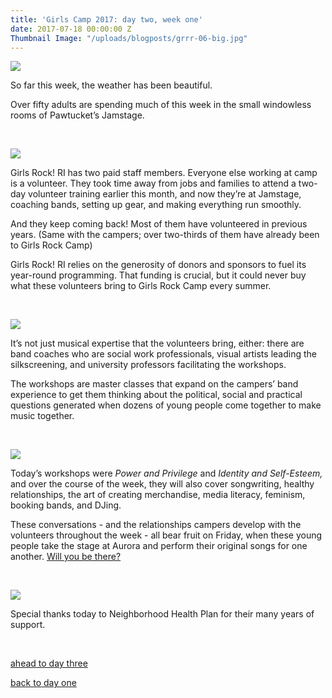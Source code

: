 ```yaml
---
title: 'Girls Camp 2017: day two, week one'
date: 2017-07-18 00:00:00 Z
Thumbnail Image: "/uploads/blogposts/grrr-06-big.jpg"
---
```


[![](/uploads/blogposts/grrr-01.jpg)](http://girlsrockri.org/wp-content/uploads/2017/07/grrr-01.jpg)

So far this week, the weather has been beautiful.

Over fifty adults are spending much of this week in the small windowless rooms of Pawtucket’s Jamstage.

 

[![](/uploads/blogposts/grrr-03.jpg)](http://girlsrockri.org/wp-content/uploads/2017/07/grrr-03.jpg)

Girls Rock! RI has two paid staff members. Everyone else working at camp is a volunteer. They took time away from jobs and families to attend a two-day volunteer training earlier this month, and now they’re at Jamstage, coaching bands, setting up gear, and making everything run smoothly.

And they keep coming back! Most of them have volunteered in previous years. (Same with the campers; over two-thirds of them have already been to Girls Rock Camp)

Girls Rock! RI relies on the generosity of donors and sponsors to fuel its year-round programming. That funding is crucial, but it could never buy what these volunteers bring to Girls Rock Camp every summer.

 

[![](/uploads/blogposts/grrr-04.jpg)](http://girlsrockri.org/wp-content/uploads/2017/07/grrr-04.jpg)

It’s not just musical expertise that the volunteers bring, either: there are band coaches who are social work professionals, visual artists leading the silkscreening, and university professors facilitating the workshops.

The workshops are master classes that expand on the campers’ band experience to get them thinking about the political, social and practical questions generated when dozens of young people come together to make music together.

 

[![](/uploads/blogposts/grrr-05.jpg)](http://girlsrockri.org/wp-content/uploads/2017/07/grrr-05.jpg)

Today’s workshops were _Power and Privilege_ and _Identity and Self-Esteem,_ and over the course of the week, they will also cover songwriting, healthy relationships, the art of creating merchandise, media literacy, feminism, booking bands, and DJing.

These conversations - and the relationships campers develop with the volunteers throughout the week - all bear fruit on Friday, when these young people take the stage at Aurora and perform their original songs for one another. [Will you be there?](https://www.facebook.com/events/465565597136295/?acontext=%7B%22action_history%22%3A%22[%7B%5C%22surface%5C%22%3A%5C%22page%5C%22%2C%5C%22mechanism%5C%22%3A%5C%22page_upcoming_events_card%5C%22%2C%5C%22extra_data%5C%22%3A[]%7D]%22%2C%22has_source%22%3Atrue%7D)

 

[![](/uploads/blogposts/grrr-02.jpg)](http://girlsrockri.org/wp-content/uploads/2017/07/grrr-02.jpg)

Special thanks today to Neighborhood Health Plan for their many years of support.

 

[ahead to day three](http://girlsrockri.org/girls-camp-2017-week-one-day-three/)

[back to day one](http://girlsrockri.org/girls-camp-2017-week-one-day-one/)
